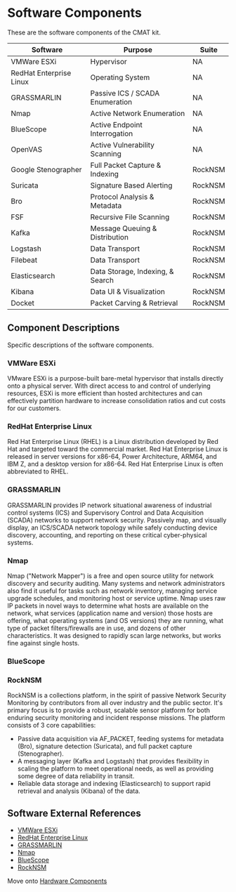 # Software Components
These are the software components of the CMAT kit.

| Software                | Purpose                          | Suite   |
|-------------------------|----------------------------------|---------|
| VMWare ESXi             | Hypervisor                       | NA      |
| RedHat Enterprise Linux | Operating System                 | NA      |
| GRASSMARLIN             | Passive ICS / SCADA Enumeration  | NA      |
| Nmap                    | Active Network Enumeration       | NA      |
| BlueScope               | Active Endpoint Interrogation    | NA      |
| OpenVAS                 | Active Vulnerability Scanning    | NA      |
| Google Stenographer     | Full Packet Capture & Indexing   | RockNSM |
| Suricata                | Signature Based Alerting         | RockNSM |
| Bro                     | Protocol Analysis & Metadata     | RockNSM |
| FSF                     | Recursive File Scanning          | RockNSM |
| Kafka                   | Message Queuing & Distribution   | RockNSM |
| Logstash                | Data Transport                   | RockNSM |
| Filebeat                | Data Transport                   | RockNSM |
| Elasticsearch           | Data Storage, Indexing, & Search | RockNSM |
| Kibana                  | Data UI & Visualization          | RockNSM |
| Docket                  | Packet Carving & Retrieval       | RockNSM |

## Component Descriptions
Specific descriptions of the software components.

### VMWare ESXi
VMware ESXi is a purpose-built bare-metal hypervisor that installs directly onto a physical server. With direct access to and control of underlying resources, ESXi is more efficient than hosted architectures and can effectively partition hardware to increase consolidation ratios and cut costs for our customers.

### RedHat Enterprise Linux
Red Hat Enterprise Linux (RHEL) is a Linux distribution developed by Red Hat and targeted toward the commercial market. Red Hat Enterprise Linux is released in server versions for x86-64, Power Architecture, ARM64, and IBM Z, and a desktop version for x86-64. Red Hat Enterprise Linux is often abbreviated to RHEL.

### GRASSMARLIN
GRASSMARLIN provides IP network situational awareness of industrial control systems (ICS) and Supervisory Control and Data Acquisition (SCADA) networks to support network security. Passively map, and visually display, an ICS/SCADA network topology while safely conducting device discovery, accounting, and reporting on these critical cyber-physical systems.

### Nmap
Nmap ("Network Mapper") is a free and open source utility for network discovery and security auditing. Many systems and network administrators also find it useful for tasks such as network inventory, managing service upgrade schedules, and monitoring host or service uptime. Nmap uses raw IP packets in novel ways to determine what hosts are available on the network, what services (application name and version) those hosts are offering, what operating systems (and OS versions) they are running, what type of packet filters/firewalls are in use, and dozens of other characteristics. It was designed to rapidly scan large networks, but works fine against single hosts.

### BlueScope

### RockNSM
RockNSM is a collections platform, in the spirit of passive Network Security Monitoring by contributors from all over industry and the public sector. It's primary focus is to provide a robust, scalable sensor platform for both enduring security monitoring and incident response missions. The platform consists of 3 core capabilities:

- Passive data acquisition via AF_PACKET, feeding systems for metadata (Bro), signature detection (Suricata), and full packet capture (Stenographer).
- A messaging layer (Kafka and Logstash) that provides flexibility in scaling the platform to meet operational needs, as well as providing some degree of data reliability in transit.
- Reliable data storage and indexing (Elasticsearch) to support rapid retrieval and analysis (Kibana) of the data.

## Software External References
- [VMWare ESXi](https://www.vmware.com/products/esxi-and-esx.html)
- [RedHat Enterprise Linux](https://www.redhat.com/en/technologies/linux-platforms/enterprise-linux)
- [GRASSMARLIN](https://github.com/nsacyber/GRASSMARLIN)
- [Nmap](https://nmap.org/)
- [BlueScope]()
- [RockNSM](http://rocknsm.io)

Move onto [Hardware Components](hardware-components.md)
